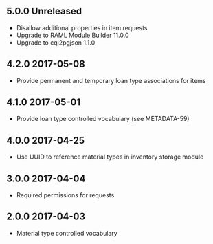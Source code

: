 ## 5.0.0 Unreleased

* Disallow additional properties in item requests
* Upgrade to RAML Module Builder 11.0.0
* Upgrade to cql2pgjson 1.1.0

## 4.2.0 2017-05-08

* Provide permanent and temporary loan type associations for items

## 4.1.0 2017-05-01

* Provide loan type controlled vocabulary (see METADATA-59)

## 4.0.0 2017-04-25

* Use UUID to reference material types in inventory storage module

## 3.0.0 2017-04-04

* Required permissions for requests

## 2.0.0 2017-04-03

* Material type controlled vocabulary
